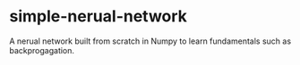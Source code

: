 # simple-nerual-network
A nerual network built from scratch in Numpy to learn fundamentals such as backprogagation.
